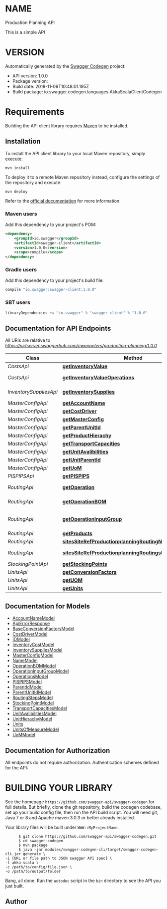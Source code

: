 # NAME

Production Planning API

This is a simple API

# VERSION

Automatically generated by the [Swagger Codegen](https://github.com/swagger-api/swagger-codegen) project:

- API version: 1.0.0
- Package version: 
- Build date: 2018-11-09T10:48:01.195Z
- Build package: io.swagger.codegen.languages.AkkaScalaClientCodegen

# Requirements

Building the API client library requires [Maven](https://maven.apache.org/) to be installed.

## Installation

To install the API client library to your local Maven repository, simply execute:

```shell
mvn install
```

To deploy it to a remote Maven repository instead, configure the settings of the repository and execute:

```shell
mvn deploy
```

Refer to the [official documentation](https://maven.apache.org/plugins/maven-deploy-plugin/usage.html) for more information.

### Maven users

Add this dependency to your project's POM:

```xml
<dependency>
    <groupId>io.swagger</groupId>
    <artifactId>swagger-client</artifactId>
    <version>1.0.0</version>
    <scope>compile</scope>
</dependency>
```

### Gradle users

Add this dependency to your project's build file:

```groovy
compile "io.swagger:swagger-client:1.0.0"
```

### SBT users

```scala
libraryDependencies += "io.swagger" % "swagger-client" % "1.0.0"
```

## Documentation for API Endpoints

All URIs are relative to *https://virtserver.swaggerhub.com/ewanpeters/production-planning/1.0.0*

Class | Method | HTTP request | Description
------------ | ------------- | ------------- | -------------
*CostsApi* | [**getInventoryValue**](CostsApi.md#getInventoryValue) | **GET** /sites/{siteRef}/productionplanning/inventoryvalue/{stockingpointID} | Get inventory value
*CostsApi* | [**getInventoryValueOperations**](CostsApi.md#getInventoryValueOperations) | **GET** /sites/{siteRef}/productionplanning/inventoryvalue/operation/{operationID} | Get inventory value for an operation ID
*InventorySuppliesApi* | [**getInventorySupplies**](InventorySuppliesApi.md#getInventorySupplies) | **GET** /sites/{siteRef}/productionplanning/inventorysupplies/{stockingPointId} | Get inventory supplies for a stocking point
*MasterConfigApi* | [**getAccountName**](MasterConfigApi.md#getAccountName) | **GET** /sites/{siteRef}/productionplanning/accountname/{accountName} | GetAccountName
*MasterConfigApi* | [**getCostDriver**](MasterConfigApi.md#getCostDriver) | **GET** /sites/{siteRef}/productionplanning/costdriver | GetCostDriver
*MasterConfigApi* | [**getMasterConfig**](MasterConfigApi.md#getMasterConfig) | **GET** /sites/{siteRef}/productionplanning/masterconfig/{ProductID} | GetMasterConfig
*MasterConfigApi* | [**getParentUnitId**](MasterConfigApi.md#getParentUnitId) | **GET** /sites/{siteRef}/productionplanning/unithierachy/{ParentUnitId} | GetParentUnitId
*MasterConfigApi* | [**getProductHierachy**](MasterConfigApi.md#getProductHierachy) | **GET** /sites/{siteRef}/productionplanning/producthierachy | GetProductHierachy
*MasterConfigApi* | [**getTransportCapacities**](MasterConfigApi.md#getTransportCapacities) | **GET** /sites/{siteRef}/productionplanning/transportcapacities/{UnitId} | GetTransportCapacities
*MasterConfigApi* | [**getUnitAvalibilities**](MasterConfigApi.md#getUnitAvalibilities) | **GET** /sites/{siteRef}/productionplanning/unitavalibilities/{UnitId} | GetUnitAvalibilities
*MasterConfigApi* | [**getUnitParentId**](MasterConfigApi.md#getUnitParentId) | **GET** /sites/{siteRef}/productionplanning/unitparentid/{ParentUnitId} | GetUnitParentId
*MasterConfigApi* | [**getUoM**](MasterConfigApi.md#getUoM) | **GET** /sites/{siteRef}/productionplanning/unitofmeasure | GetUoM
*PISPIPSApi* | [**getPISPIPS**](PISPIPSApi.md#getPISPIPS) | **GET** /sites/{siteRef}/productionplanning/pispips | Get PISPIPS
*RoutingApi* | [**getOperation**](RoutingApi.md#getOperation) | **GET** /sites/{siteRef}/productionplanning/operations/{stockingPointID} | Get operations for a stocking point
*RoutingApi* | [**getOperationBOM**](RoutingApi.md#getOperationBOM) | **GET** /sites/{siteRef}/productionplanning/operationBOM/{stockingPointId} | Get operation BOM for a stocking point
*RoutingApi* | [**getOperationInputGroup**](RoutingApi.md#getOperationInputGroup) | **GET** /sites/{siteRef}/productionplanning/operationinputgroups/{stockingPointID} | Get operation input groups for a stocking point
*RoutingApi* | [**getProducts**](RoutingApi.md#getProducts) | **GET** /sites/{siteRef}/productionplanning/products/{ID} | Get the list of products
*RoutingApi* | [**sitesSiteRefProductionplanningRoutingNameGet**](RoutingApi.md#sitesSiteRefProductionplanningRoutingNameGet) | **GET** /sites/{siteRef}/productionplanning/routing/{name} | Get the list of routings
*RoutingApi* | [**sitesSiteRefProductionplanningRoutingstepsRoutingIDGet**](RoutingApi.md#sitesSiteRefProductionplanningRoutingstepsRoutingIDGet) | **GET** /sites/{siteRef}/productionplanning/routingsteps/{RoutingID} | Get the list of routing steps
*StockingPointApi* | [**getStockingPoints**](StockingPointApi.md#getStockingPoints) | **GET** /sites/{siteRef}/productionplanning/stockingpoint/{stockingPointId} | GetStockingPoint
*UnitsApi* | [**getConversionFactors**](UnitsApi.md#getConversionFactors) | **GET** /sites/{siteRef}/productionplanning/conversionfactors/{ProductID} | GetConversionFactors
*UnitsApi* | [**getUOM**](UnitsApi.md#getUOM) | **GET** /sites/{siteRef}/productionplanning/unitsofmeasure/{uom} | GetUOM
*UnitsApi* | [**getUnits**](UnitsApi.md#getUnits) | **GET** /sites/{siteRef}/productionplanning/units/{UnitId} | GetUnits


## Documentation for Models

 - [AccountNameModel](AccountNameModel.md)
 - [ApiErrorResponse](ApiErrorResponse.md)
 - [BaseConversionFactorsModel](BaseConversionFactorsModel.md)
 - [CostDriverModel](CostDriverModel.md)
 - [IDModel](IDModel.md)
 - [InventoryCostModel](InventoryCostModel.md)
 - [InventorySuppliesModel](InventorySuppliesModel.md)
 - [MasterConfigModel](MasterConfigModel.md)
 - [NameModel](NameModel.md)
 - [OperationBOMModel](OperationBOMModel.md)
 - [OperationInputGroupModel](OperationInputGroupModel.md)
 - [OperationsModel](OperationsModel.md)
 - [PISPIPSModel](PISPIPSModel.md)
 - [ParentIdModel](ParentIdModel.md)
 - [ParentUnitIdModel](ParentUnitIdModel.md)
 - [RoutingStepsModel](RoutingStepsModel.md)
 - [StockingPointModel](StockingPointModel.md)
 - [TransportCapacitiesModel](TransportCapacitiesModel.md)
 - [UnitAvalibilitiesModel](UnitAvalibilitiesModel.md)
 - [UnitHierachyModel](UnitHierachyModel.md)
 - [Units](Units.md)
 - [UnitsOfMeasureModel](UnitsOfMeasureModel.md)
 - [UoMModel](UoMModel.md)


## Documentation for Authorization

All endpoints do not require authorization.
Authentication schemes defined for the API:


# BUILDING YOUR LIBRARY

See the homepage `https://github.com/swagger-api/swagger-codegen` for full details.
But briefly, clone the git repository, build the codegen codebase, set up your build
config file, then run the API build script. You will need git, Java 7 or 8 and Apache
maven 3.0.3 or better already installed.

Your library files will be built under `WWW::MyProjectName`.

          $ git clone https://github.com/swagger-api/swagger-codegen.git
          $ cd swagger-codegen
          $ mvn package
          $ java -jar modules/swagger-codegen-cli/target/swagger-codegen-cli.jar generate \
    -i [URL or file path to JSON swagger API spec] \
    -l akka-scala \
    -c /path/to/config/file.json \
    -o /path/to/output/folder

Bang, all done. Run the `autodoc` script in the `bin` directory to see the API
you just built.

## Author


